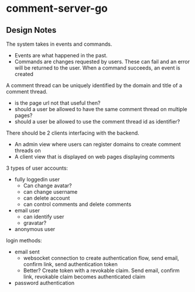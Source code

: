 # comment-server-go

## Design Notes
The system takes in events and commands. 
* Events are what happened in the past. 
* Commands are changes requested by users. These can fail and an error will be returned to the user. When a command succeeds, an event is created

A comment thread can be uniquely identified by the domain and title of a comment thread. 
* is the page url not that useful then?
* should a user be allowed to have the same comment thread on multiple pages?
* should a user be allowed to use the comment thread id as identifier?

There should be 2 clients interfacing with the backend. 
* An admin view where users can register domains to create comment threads on 
* A client view that is displayed on web pages displaying comments

3 types of user accounts:
* fully loggedin user
    - Can change avatar?
    - can change username
    - can delete account
    - can control comments and delete comments
* email user
    - can identify user
    - gravatar?
* anonymous user

login methods:
* email sent
    - websocket connection to create authentication flow, send email, confirm link, send authentication token
    - Better? Create token with a revokable claim. Send email, confirm link, revokable claim becomes authenticated claim
* password authentication
